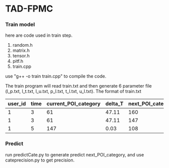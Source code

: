 # TAD-FPMC

### Train model
here are code used in train step.
1) random.h
2) matrix.h
3) tensor.h
4) pitf.h
5) train.cpp

use "g++ -o train train.cpp" to compile the code.

The train program will read train.txt and then generate 6 parameter file (l_p.txt, l_t.txt, l_u.txt, p_l.txt, t_l.txt, u_l.txt).
The format of train.txt 

|user_id	|	time | 	current_POI_category	| delta_T	 | next_POI_category |
|---------|---------|---------|---------|---------|
|1 |	3 |	61 |	47.11	| 160 |
|1 |	3 |	61|	47.11|	147|
|1|	5|	147|	0.03	|108|


### Predict 
run predictCate.py to generate predict next_POI_category, and use cateprecision.py to get precision.
